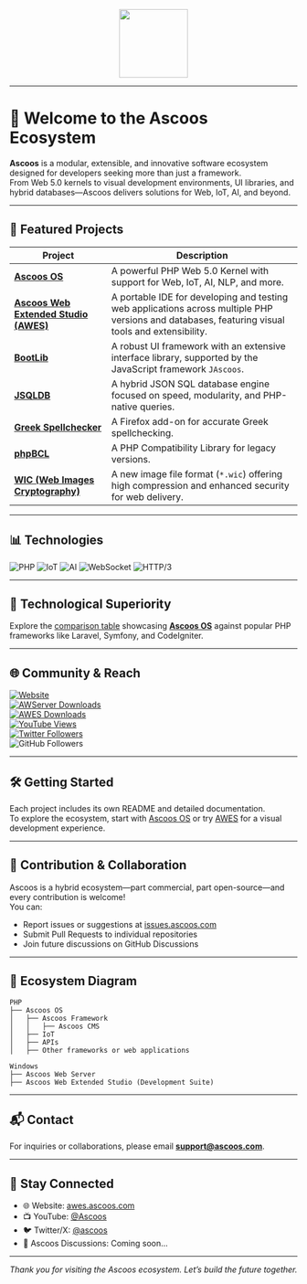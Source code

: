 <p align="center">
  <img src="https://dl.ascoos.com/images/ascoos.png" height="120" />
</p>

---

# 👋 Welcome to the Ascoos Ecosystem

**Ascoos** is a modular, extensible, and innovative software ecosystem designed for developers seeking more than just a framework.  
From Web 5.0 kernels to visual development environments, UI libraries, and hybrid databases—Ascoos delivers solutions for Web, IoT, AI, and beyond.

---

## 🚀 Featured Projects

| Project | Description |
|--------|-------------|
| [**Ascoos OS**](https://github.com/ascoos/os) | A powerful PHP Web 5.0 Kernel with support for Web, IoT, AI, NLP, and more. |
| [**Ascoos Web Extended Studio (AWES)**](https://github.com/ascoos/awes) | A portable IDE for developing and testing web applications across multiple PHP versions and databases, featuring visual tools and extensibility. |
| [**BootLib**](https://github.com/ascoos/bootlib) | A robust UI framework with an extensive interface library, supported by the JavaScript framework `JAscoos`. |
| [**JSQLDB**](https://github.com/ascoos/jsql) | A hybrid JSON SQL database engine focused on speed, modularity, and PHP-native queries. |
| [**Greek Spellchecker**](https://addons.mozilla.org/en/firefox/addon/greek-spellchecker/) | A Firefox add-on for accurate Greek spellchecking. |
| [**phpBCL**](https://github.com/ascoos/phpbcl) | A PHP Compatibility Library for legacy versions. |
| [**WIC (Web Images Cryptography)**](https://github.com/ascoos/wic) | A new image file format (`*.wic`) offering high compression and enhanced security for web delivery. |

---

## 📊 Technologies

![PHP](https://img.shields.io/badge/PHP-8.2-blue)
![IoT](https://img.shields.io/badge/IoT-ready-green)
![AI](https://img.shields.io/badge/AI-enabled-purple)
![WebSocket](https://img.shields.io/badge/WebSocket-supported-orange)
![HTTP/3](https://img.shields.io/badge/HTTP/3-supported-red)

---

## 🧠 Technological Superiority

Explore the [comparison table](https://github.com/ascoos/os/blob/main/COMPARE.md) showcasing [**Ascoos OS**](https://github.com/ascoos/os) against popular PHP frameworks like Laravel, Symfony, and CodeIgniter.

---

## 🌐 Community & Reach

[![Website](https://img.shields.io/website?url=https%3A%2F%2Fawes.ascoos.com)](https://awes.ascoos.com)  
[![AWServer Downloads](https://img.shields.io/sourceforge/dt/awserver?label=Ascoos%20Web%20Server)](https://sourceforge.net/projects/awserver/)  
[![AWES Downloads](https://img.shields.io/sourceforge/dt/ascoos-web-extended-studio?label=Ascoos%20Web%20Extended%20Studio)](https://sourceforge.net/projects/ascoos-web-extended-studio/)  
[![YouTube Views](https://img.shields.io/youtube/channel/views/UCSXEgwKou_sV0D6ZWOaih5w)](https://www.youtube.com/@Ascoos)  
[![Twitter Followers](https://img.shields.io/twitter/follow/ascoos)](https://x.com/ascoos)  
![GitHub Followers](https://img.shields.io/github/followers/ascoos)

---

## 🛠️ Getting Started

Each project includes its own README and detailed documentation.  
To explore the ecosystem, start with [Ascoos OS](https://github.com/ascoos/os) or try [AWES](https://github.com/ascoos/awes) for a visual development experience.

---

## 🤝 Contribution & Collaboration

Ascoos is a hybrid ecosystem—part commercial, part open-source—and every contribution is welcome!  
You can:
- Report issues or suggestions at [issues.ascoos.com](https://issues.ascoos.com)
- Submit Pull Requests to individual repositories
- Join future discussions on GitHub Discussions

---

## 🧩 Ecosystem Diagram

```text
PHP
├── Ascoos OS
│   ├── Ascoos Framework
│   │   ├── Ascoos CMS 
│   ├── IoT
│   ├── APIs
│   ├── Other frameworks or web applications

Windows
├── Ascoos Web Server
├── Ascoos Web Extended Studio (Development Suite)
```

---

## 📬 Contact

For inquiries or collaborations, please email **support@ascoos.com**.

---

## 📣 Stay Connected

- 🌐 Website: [awes.ascoos.com](https://awes.ascoos.com)  
- 📺 YouTube: [@Ascoos](https://www.youtube.com/@Ascoos)  
- 🐦 Twitter/X: [@ascoos](https://x.com/ascoos)  
- 🧵 Ascoos Discussions: Coming soon...

---

<p align="center"><i>Thank you for visiting the Ascoos ecosystem. Let’s build the future together.</i></p>
